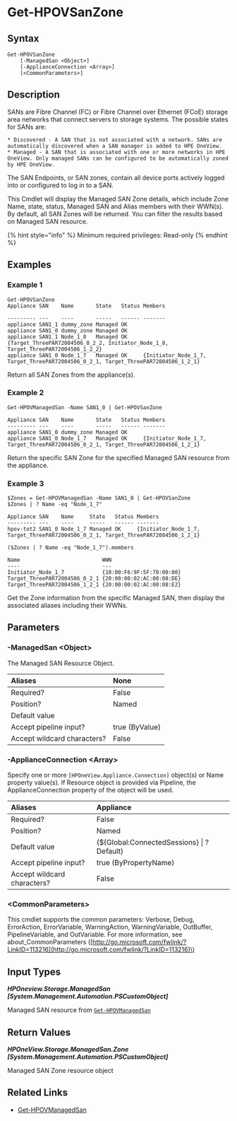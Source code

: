 ﻿---
description: View Managed SAN Zones.
---

# Get-HPOVSanZone

## Syntax

```text
Get-HPOVSanZone
    [-ManagedSan <Object>]
    [-ApplianceConnection <Array>]
    [<CommonParameters>]
```

## Description

SANs are Fibre Channel (FC) or Fibre Channel over Ethernet (FCoE) storage area networks that connect servers to storage systems. The possible states for SANs are:

    * Discovered - A SAN that is not associated with a network. SANs are automatically discovered when a SAN manager is added to HPE OneView.
    * Managed - A SAN that is associated with one or more networks in HPE OneView. Only managed SANs can be configured to be automatically zoned by HPE OneView.

The SAN Endpoints, or SAN zones, contain all device ports actively logged into or configured to log in to a SAN.

This Cmdlet will display the Managed SAN Zone details, which include Zone Name, state, status, Managed SAN and Alias members with their WWN(s). By default, all SAN Zones will be returned. You can filter the results based on Managed SAN resource.

{% hint style="info" %}
Minimum required privileges: Read-only
{% endhint %}

## Examples

###  Example 1 

```text
Get-HPOVSanZone
Appliance SAN    Name       State   Status Members

--------- ---    ----       -----   ------ -------
appliance SAN1_1 dummy_zone Managed OK
appliance SAN1_0 dummy_zone Managed OK
appliance SAN1_1 Node_1_8   Managed OK     {Target_ThreePAR72004506_0_2_2, Initiator_Node_1_8, Target_ThreePAR72004506_1_2_2}
appliance SAN1_0 Node_1_7   Managed OK     {Initiator_Node_1_7, Target_ThreePAR72004506_0_2_1, Target_ThreePAR72004506_1_2_1}
```

Return all SAN Zones from the appliance(s).

###  Example 2 

```text
Get-HPOVManagedSan -Name SAN1_0 | Get-HPOVSanZone

Appliance SAN    Name       State   Status Members
--------- ---    ----       -----   ------ -------
appliance SAN1_0 dummy_zone Managed OK
appliance SAN1_0 Node_1_7   Managed OK     {Initiator_Node_1_7, Target_ThreePAR72004506_0_2_1, Target_ThreePAR72004506_1_2_1}
```

Return the specific SAN Zone for the specified Managed SAN resource from the appliance.

###  Example 3 

```text
$Zones = Get-HPOVManagedSan -Name SAN1_0 | Get-HPOVSanZone
$Zones | ? Name -eq "Node_1_7"

Appliance SAN    Name     State   Status Members
--------- ---    ----     -----   ------ -------
hpov-tot2 SAN1_0 Node_1_7 Managed OK     {Initiator_Node_1_7, Target_ThreePAR72004506_0_2_1, Target_ThreePAR72004506_1_2_1}

($Zones | ? Name -eq "Node_1_7").members

Name                          WWN
----                          ---
Initiator_Node_1_7            {10:00:F6:9F:5F:70:00:00}
Target_ThreePAR72004506_0_2_1 {20:00:00:02:AC:00:08:DE}
Target_ThreePAR72004506_1_2_1 {20:00:00:02:AC:00:08:E2}
```

Get the Zone information from the specific Managed SAN, then display the associated aliases including their WWNs.

## Parameters

### -ManagedSan &lt;Object&gt;

The Managed SAN Resource Object.

| Aliases | None |
| :--- | :--- |
| Required? | False |
| Position? | Named |
| Default value |  |
| Accept pipeline input? | true (ByValue) |
| Accept wildcard characters? | False |

### -ApplianceConnection &lt;Array&gt;

Specify one or more `[HPOneView.Appliance.Connection]` object(s) or Name property value(s). If Resource object is provided via Pipeline, the ApplianceConnection property of the object will be used.

| Aliases | Appliance |
| :--- | :--- |
| Required? | False |
| Position? | Named |
| Default value | (${Global:ConnectedSessions} &vert; ? Default) |
| Accept pipeline input? | true (ByPropertyName) |
| Accept wildcard characters? | False |

### &lt;CommonParameters&gt;

This cmdlet supports the common parameters: Verbose, Debug, ErrorAction, ErrorVariable, WarningAction, WarningVariable, OutBuffer, PipelineVariable, and OutVariable. For more information, see about\_CommonParameters \([http://go.microsoft.com/fwlink/?LinkID=113216](http://go.microsoft.com/fwlink/?LinkID=113216)\)

## Input Types

_**HPOneview.Storage.ManagedSan [System.Management.Automation.PSCustomObject]**_

Managed SAN resource from [`Get-HPOVManagedSan`](get-hpovmanagedsan.md)

## Return Values

_**HPOneView.Storage.ManagedSan.Zone [System.Management.Automation.PSCustomObject]**_

Managed SAN Zone resource object

## Related Links

* [Get-HPOVManagedSan](get-hpovmanagedsan.md)
